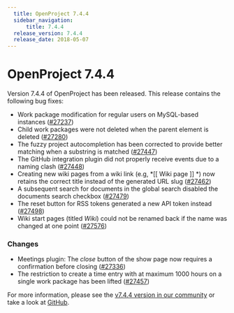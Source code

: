 ```yaml
---
  title: OpenProject 7.4.4
  sidebar_navigation:
      title: 7.4.4
  release_version: 7.4.4
  release_date: 2018-05-07
---
```


# OpenProject 7.4.4

Version 7.4.4 of OpenProject has been released. This release contains the
following bug
    fixes:

  - Work package modification for regular users on MySQL-based
    instances ([#27237](https://community.openproject.org/wp/27237))
  - Child work packages were not deleted when the parent element is
    deleted ([#27280](https://community.openproject.org/wp/27280))
  - The fuzzy project autocompletion has been corrected to provide
    better matching when a substring is matched
    ([#27447](https://community.openproject.org/wp/27447))
  - The GitHub integration plugin did not properly receive events due to
    a naming clash
    ([#27448](https://community.openproject.org/wp/27448))
  - Creating new wiki pages from a wiki link (e.g,  *\[\[
    Wiki
    page \]\] *) now retains the correct title instead of the generated
    URL slug ([#27462](https://community.openproject.org/wp/27462))
  - A subsequent search for documents in the global search disabled the
    documents search checkbox
    ([#27479](https://community.openproject.org/wp/27479))
  - The reset button for RSS tokens generated a new API token instead
    ([#27498](https://community.openproject.org/wp/27498))
  - Wiki
    start pages
    (titled *Wiki*)
    could not be renamed back if the name was changed at one point
    ([#27576](https://community.openproject.org/wp/27576))

 

### Changes

  - Meetings
    plugin: The *close* button of the show page now requires a
    confirmation before closing
    ([#27336](https://community.openproject.org/wp/27336))
  - The restriction to create a time entry with at maximum 1000 hours on
    a single work package has been lifted
    ([#27457](https://community.openproject.org/wp/27457))

 

For more information, please see the [v7.4.4 version in our
community](https://community.openproject.org/versions/924) or take
a look
at [GitHub](https://github.com/opf/openproject/tree/v7.4.4).


